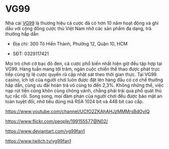 # VG99

Nhà cái [VG99](https://vg99.fan/) là thương hiệu cá cược đã có hơn 10 năm hoạt động và ghi dấu với cộng đồng cược thủ Việt Nam nhờ các sản phẩm đa dạng, trả thưởng hấp dẫn

- Địa chỉ: 300 Tô Hiến Thành, Phường 12, Quận 10, HCM

- SĐT: 0329117421

Mọi trò chơi cờ bạc đỏ đen, cá cược phổ biến nhất hiện giờ đều tập hợp tại VG99. Hàng tuần mang tới trăm, ngàn cuộc chiến thể thao được phát trực tiếp cùng tỷ lệ cược quyến rũ cập nhật sát theo thời gian thực. Tại VG99 casino, ích lợi của người chơi luôn được đặt lên hàng đầu có cơ chế thưởng hấp dẫn, cùng ưu đãi hoàn trả vô cùng to đến 2,3%. Không những thế, việc nạp rút tiền cũng khôn cùng chóng vánh, chẳng phải trải qua phổ quát thủ tục rắc rối. Song song, mọi đàm phán của người chơi đều được bảo mật an toàn tuyệt đối, nhờ tiêu dùng mã RSA 1024 bit và 448 bit cao cấp.

https://www.youtube.com/channel/UCfO2ZKAhAHJzMMMrsBdOvlQ

https://www.flickr.com/people/199155577@N02/

https://www.deviantart.com/vg99fan1

https://www.twitch.tv/vg99fan1


